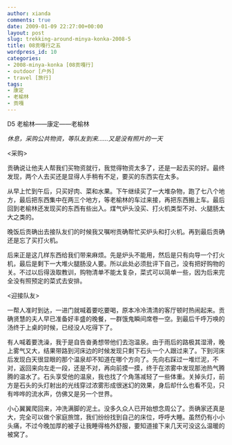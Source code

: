```yaml
---
author: xianda
comments: true
date: 2009-01-09 22:27:00+00:00
layout: post
slug: trekking-around-minya-konka-2008-5
title: 08贡嘎行之五
wordpress_id: 10
categories:
- 2008-minya-konka [08贡嘎行]
- outdoor [户外]
- travel [旅行]
tags:
- 康定
- 老榆林
- 贡嘎
---
```


D5 老榆林——康定——老榆林

_休息，采购公共物资，等队友到来……又是没有照片的一天_

<采购>

贡确说让他夫人帮我们买物资就行，我觉得物资太多了，还是一起去买的好。最终发现，两个人去买还是显得人手稍有不足，要买的东西实在太多。

从早上忙到午后，只买好肉、菜和水果。下午继续买了一大堆杂物，跑了七八个地方，最后把东西集中在两三个地方，等老榆林的车过来接，再把东西搬上车。最后回到老榆林还发现买的东西有些出入。煤气炉头没买、打火机类型不对、火腿肠太大之类的。

晚饭后贡确出去接队友们的时候我又嘱咐贡确帮忙买炉头和打火机。再到最后贡确还是忘了买打火机。

后来正是这几样东西给我们带来麻烦。先是炉头不能用，然后是只有向导一个打火机，最后是剩下一大堆火腿肠没人要。所以此处必须批评下自己，没有把好购物的关。不过以后得汲取教训，购物清单不能太复杂，菜式可以简单一些，因为后来完全没有照预定的菜式去安排。

<!-- more -->

<迎接队友>

一帮人准时到达，一进门就喊着要吃要喝，原本冷冷清清的客厅顿时热闹起来。贡确贤慧的夫人早已准备好丰盛的晚餐，一群饿鬼瞬间席卷一空。到最后千呼万唤的汤终于上桌的时候，已经没人吃得下了。

有人喊着要洗澡，我于是自告奋勇想带他们去泡温泉。由于雨后的路极其湿滑，晚上雾气又大，结果带路到河床边的时候发现只剩下石头一个人跟过来了。下到河床后发现白天很显眼的那个温泉却不知道在哪个方向了。先向右踩过一堆烂泥，不对，返回来向左走一段，还是不对，再向前摸一摸，终于在浓雾中发现那池热气腾腾的温水了。石头享受他的温泉，我也找了个角落减轻了一些体重。关掉头灯，前方是石头的头灯射出的光线穿过浓雾形成很迷幻的效果，身后却什么也看不见，只有哗哗的流水声，仿佛又是另一个世界。

小心翼翼爬回来，冲洗满脚的泥土。没多久众人已开始想念周公了。贡确家还真是大，完全可以做个家庭旅馆，我们纷纷找到自己的床位，呼呼大睡。虽然仍有小小头痛，不过今晚加厚的被子让我睡得格外舒服，要知道接下来几天可没这么温暖的被窝了。
